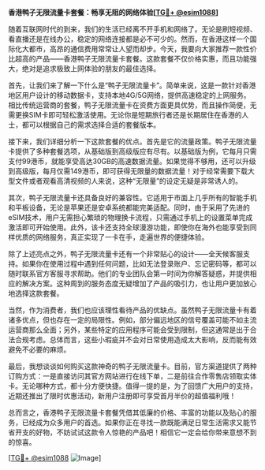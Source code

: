 **香港鸭子无限流量卡套餐：畅享无阻的网络体验[[TG💪+ @esim1088](https://t.me/s/esim1088)]**

随着互联网时代的到来，我们的生活已经离不开手机和网络了。无论是刷短视频、看直播还是在线办公，稳定的网络连接都是必不可少的。然而，在香港这样一个国际化大都市，高昂的通信费用常常让人望而却步。今天，我要向大家推荐一款性价比超高的产品——香港鸭子无限流量卡套餐。这款套餐不仅价格实惠，而且功能强大，绝对是追求极致上网体验的朋友的最佳选择。

首先，让我们来了解一下什么是“鸭子无限流量卡”。简单来说，这是一款针对香港地区用户设计的移动数据卡，支持本地4G/5G网络，提供高速稳定的上网服务。相比传统运营商的套餐，鸭子无限流量卡在资费方面更具优势，而且操作简便，无需更换SIM卡即可轻松激活使用。无论你是短期旅行者还是长期居住在香港的人士，都可以根据自己的需求选择合适的套餐版本。

接下来，我们详细分析一下这款套餐的优点。首先是它的流量政策。鸭子无限流量卡提供了多种套餐选项，从基础版到高级版应有尽有。以基础版为例，它每月只需支付99港币，就能享受高达30GB的高速数据流量。如果觉得不够用，还可以升级到高级版，每月仅需149港币，即可获得无限量的数据流量！对于经常需要下载大型文件或者观看高清视频的人来说，这种“无限量”的设定无疑是非常诱人的。

其次，鸭子无限流量卡还具备良好的兼容性。它适用于市面上几乎所有的智能手机和平板设备，无论是苹果还是安卓系统都能完美适配。同时，由于采用了先进的eSIM技术，用户无需担心繁琐的物理换卡流程，只需通过手机上的设置菜单完成激活即可开始使用。此外，该卡还支持全球漫游功能，即使你在海外也能享受到同样优质的网络服务，真正实现了一卡在手，走遍世界的便捷体验。

除了上述亮点之外，鸭子无限流量卡还有一个非常贴心的设计——全天候客服支持。如果你在使用过程中遇到任何问题，比如无法登录账户、忘记密码等，都可以随时联系官方客服寻求帮助。他们的专业团队会第一时间为你解答疑惑，并提供相应的解决方案。这种周到的服务态度无疑增加了产品的吸引力，也让用户更加放心地选择这款套餐。

当然，作为消费者，我们也应该理性看待产品的优缺点。虽然鸭子无限流量卡有着诸多优点，但也存在一定的局限性。例如，部分偏远地区的信号覆盖可能不如主流运营商那么全面；另外，某些特定的应用程序可能会受到限制，但这通常是出于合法合规考虑。总体而言，这些小瑕疵并不会对日常使用造成太大影响，反而能有效避免不必要的麻烦。

最后，我想谈谈如何购买这款神奇的鸭子无限流量卡。目前，官方渠道提供了两种订购方式：一是直接访问其官方网站进行在线下单，二是前往合作零售店领取实体卡。无论哪种方式，都十分方便快捷。值得一提的是，为了回馈广大用户的支持，近期还推出了限时优惠活动，新用户注册即可享受首月半价的超值福利哦！

总而言之，香港鸭子无限流量卡套餐凭借其低廉的价格、丰富的功能以及贴心的服务，已经成为众多用户的首选。如果你正在寻找一款既能满足日常生活需求又能节省开支的好物，不妨试试这款令人惊艳的产品吧！相信它一定会给你带来意想不到的惊喜。

[[TG💪+ @esim1088](https://t.me/s/esim1088) ![Image](https://i.postimg.cc/4NQfJmqS/Snipaste-2025-05-13-00-14-12.png)]